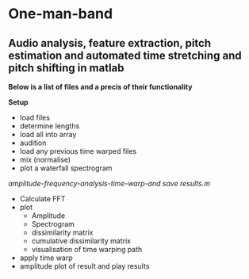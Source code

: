 # One-man-band
## Audio analysis, feature extraction, pitch estimation and automated time stretching and pitch shifting in matlab

__**Below is a list of files and a precis of their functionality**__

__Setup__

- load files
- determine lengths
- load all into array
- audition
- load any previous time warped files
- mix (normalise)
- plot a waterfall spectrogram

*amplitude-frequency-analysis-time-warp-and save results.m*
- Calculate FFT
- plot
    - Amplitude
    - Spectrogram
    - dissimilarity matrix
    - cumulative dissimilarity matrix
    - visualisation of time warping path
 - apply time warp
 - amplitude plot of result and play results
